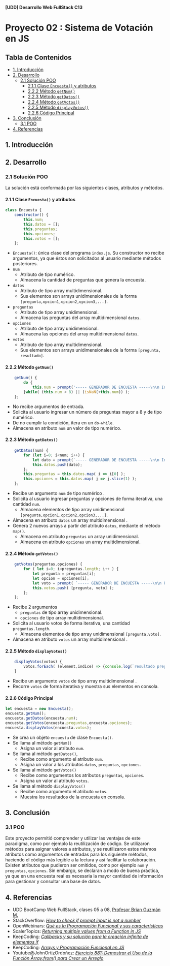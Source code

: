 **\[UDD] Desarrollo Web FullStack C13**

# Proyecto 02 : Sistema de Votación en JS <!-- omit in toc -->


## Tabla de Contenidos <!-- omit in toc -->

- [1. Introducción](#1-introducción)
- [2. Desarrollo](#2-desarrollo)
  - [2.1 Solución POO](#21-solución-poo)
    - [2.1.1 Clase `Encuesta()` y atributos](#211-clase-encuesta-y-atributos)
    - [2.2.2 Método `getNum()`](#222-método-getnum)
    - [2.2.3 Método `getDatos()`](#223-método-getdatos)
    - [2.2.4 Método `getVotos()`](#224-método-getvotos)
    - [2.2.5 Método `displayVotos()`](#225-método-displayvotos)
    - [2.2.6 Código Principal](#226-código-principal)
- [3. Conclusión](#3-conclusión)
  - [3.1 POO](#31-poo)
- [4. Referencias](#4-referencias)


## 1. Introducción

## 2. Desarrollo

### 2.1 Solución POO



La solución está conformada por las siguientes clases, atributos y métodos.

#### 2.1.1 Clase `Encuesta()` y atributos

```JavaScript
class Encuesta {
    constructor() {
        this.num;
        this.datos = [];
        this.preguntas;
        this.opciones;
        this.votos = [];
    };    
```

- `Encuesta()`: única clase del programa `index.js`. Su constructor no recibe argumentos, ya que éstos son solicitados al usuario mediante métodos posteriores.
- `num`
  - Atributo de tipo numérico.
  - Almacena la cantidad de preguntas que genera la encuesta.
- `datos` 
  - Atributo de tipo array multidimensional.
  - Sus elementos son arrays unidimensionales de la forma `[pregunta,opcion1,opcion2,opcion3,...]`. 
- `preguntas`
  - Atributo de tipo array unidimensional.
  - Almacena las preguntas del array multidimensional `datos`.
- `opciones`
  - Atributo de tipo array unidimensional.
  - Almacena las opciones del array multidimensional `datos`. 
- `votos`
  - Atributo de tipo array multidimensional.
  - Sus elementos son arrays unidimensionales de la forma `[pregunta, resultado]`. 



#### 2.2.2 Método `getNum()`

```JavaScript
    getNum() {
        do {
            this.num = prompt('----- GENERADOR DE ENCUESTA -----\n\n Ingrese la cantidad de preguntas para la encuesta\n\n (cantidad debe ser igual o mayor a 8)');
        }while( (this.num < 8) || (isNaN(+this.num)) );
    };
```

- No recibe argumentos de entrada.
- Solicita al usuario ingresar un número de preguntas mayor a 8 y de tipo numérico.
- De no cumplir la condición, itera en un `do-while`.
- Almacena en atributo `num` un valor de tipo numérico.


#### 2.2.3 Método `getDatos()`

```JavaScript
    getDatos(num) {
        for (let i=0; i<num; i++) {
            let dato = prompt(`----- GENERADOR DE ENCUESTA -----\n\n Ingrese la pregunta ${i+1} en formato:\n\n Pregunta ${i+1},respuesta 1,respuesta 2,respuesta 3,...`).split(",");
            this.datos.push(dato);
        };
        this.preguntas = this.datos.map( i => i[0] );
        this.opciones = this.datos.map( j => j.slice(1) );
    };
```
  - Recibe un argumento `num` de tipo numérico .
  - Solicita al usuario ingresar preguntas y opciones de forma iterativa, una cantidad `num`.
    - Almacena elementos de tipo array unidimensional `[pregunta,opcion1,opcion2,opcion3,...]`.
  - Almacena en atributo `datos` un array multidimensional .
  - Genera 2 nuevos arrays a partir del atributo `datos`, mediante el método `map()`.
    - Almacena en atributo `preguntas` un array unidimensional.
    - Almacena en atributo `opciones` un array multidimensional.


#### 2.2.4 Método `getVotos()`
```JavaScript
    getVotos(preguntas,opciones) {
        for ( let i=0; i<preguntas.length; i++ ) {
            let pregunta = preguntas[i];
            let opcion = opciones[i];
            let voto = prompt( `----- GENERADOR DE ENCUESTA -----\n\n Pregunta ${i+1}:    ${pregunta}\n\n- ${opcion.join('\n- ' )}` );
            this.votos.push( [pregunta, voto] );
        };
    };
```
- Recibe 2 argumentos
  - `preguntas` de tipo array unidimensional.
  - `opciones` de tipo array multidimensional.
- Solicita al usuario votos de forma iterativa, una cantidad `preguntas.length`.
  - Almacena elementos de tipo array unidimensional `[pregunta,voto]`.
- Almacena en atributo `votos` un array multidimensional  . 
 

#### 2.2.5 Método `displayVotos()`

```JavaScript
    displayVotos(votos) {
        votos.forEach( (element,indice) => {console.log(`resultado pregunta ${indice+1} : ${element[1]}`)} );
    }
```
  - Recibe un argumento `votos` de tipo array multidimensional .
  - Recorre `votos` de forma iterativa y muestra sus elementos en consola.

#### 2.2.6 Código Principal
```JavaScript
let encuesta = new Encuesta();
encuesta.getNum();
encuesta.getDatos(encuesta.num);
encuesta.getVotos(encuesta.preguntas,encuesta.opciones);
encuesta.displayVotos(encuesta.votos);
```
- Se crea un objeto `encuesta` de clase `Encuesta()`.
- Se llama al método `getNum()`
  - Asigna un valor al atributo `num`.
- Se llama al método `getDatos()`,
  - Recibe como argumento el atributo `num`.
  - Asigna un valor a los atributos `datos`, `preguntas`, `opciones`.
- Se llama al método `getVotos()`
  - Recibe como argumentos los atributos `preguntas`, `opciones`.
  - Asigna un valor al atributo `votos`.
- Se llama al método `displayVotos()`
  - Recibe como argumento el atributo `votos`.
  - Muestra los resultados de la encuesta en consola.

## 3. Conclusión

### 3.1 POO
Este proyecto permitió comprender y utilizar las ventajas de este paradigma, como por ejemplo la reutilización de código. Se utilizaron métodos para asignar valores a atributos, y se reutilizaron estos mismos atributos como argumentos de entradas para los siguiente métodos, haciendo el código más legible a la lectura y así facilitar la colaboración.
Existen atributos que pudieron ser omitidos, como por ejemplo `num` y `preguntas`, `opciones`. Sin embargo, se declaran a modo de buena práctica, ya que en una encuesta real es necesaria la mayor cantidad de información para gestionar y consultar una base de datos. 

## 4. Referencias
- UDD BootCamp Web FullStack, clases 05 a 08, [Profesor Brian Guzmán M.](https://cl.linkedin.com/in/brianguzman) 
- StackOverflow: [*How to check if prompt input is not a number*](https://stackoverflow.com/questions/36552735/javascript-prompt-while-input-is-not-a-number)
- OpenWebinars: [*Qué es la Programación Funcional y sus características*](https://openwebinars.net/blog/que-es-la-programacion-funcional-y-sus-caracteristicas/)
- ScalerTopics: [*Returning multiple values from a Function in JS*](https://www.scaler.com/topics/javascript-return-multiple-values/)
- KeepCoding: [*Callbacks y su solución para la creación infinita de elementos if*](https://keepcoding.io/blog/que-son-los-callbacks-en-javascript/)
- KeepCoding: [*Arrays y Programación Funcional en JS*](https://keepcoding.io/blog/arrays-y-programacion-funcional-en-javascript/)
- Youtube@JohnOrtizOrdoñez: [*Ejercicio 881: Demostrar el Uso de la Función Array.from() para Crear un Arreglo*](https://www.youtube.com/watch?v=kJM-ste2XOs)
